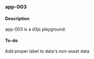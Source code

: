 ### app-003

#### Description

app-003 is a d3js playground.

#### To-do

Add proper label to data's non-asset data